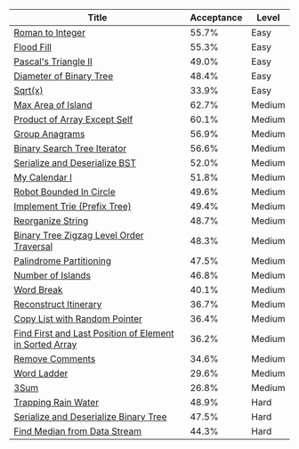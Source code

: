 | Title                                                                                                                                            | Acceptance   | Level   |
|--------------------------------------------------------------------------------------------------------------------------------------------------|--------------|---------|
| [Roman to Integer](https://leetcode.com/problems/roman-to-integer)                                                                               | 55.7%        | Easy    |
| [Flood Fill](https://leetcode.com/problems/flood-fill)                                                                                           | 55.3%        | Easy    |
| [Pascal's Triangle II](https://leetcode.com/problems/pascals-triangle-ii)                                                                        | 49.0%        | Easy    |
| [Diameter of Binary Tree](https://leetcode.com/problems/diameter-of-binary-tree)                                                                 | 48.4%        | Easy    |
| [Sqrt(x)](https://leetcode.com/problems/sqrtx)                                                                                                   | 33.9%        | Easy    |
| [Max Area of Island](https://leetcode.com/problems/max-area-of-island)                                                                           | 62.7%        | Medium  |
| [Product of Array Except Self](https://leetcode.com/problems/product-of-array-except-self)                                                       | 60.1%        | Medium  |
| [Group Anagrams](https://leetcode.com/problems/group-anagrams)                                                                                   | 56.9%        | Medium  |
| [Binary Search Tree Iterator](https://leetcode.com/problems/binary-search-tree-iterator)                                                         | 56.6%        | Medium  |
| [Serialize and Deserialize BST](https://leetcode.com/problems/serialize-and-deserialize-bst)                                                     | 52.0%        | Medium  |
| [My Calendar I](https://leetcode.com/problems/my-calendar-i)                                                                                     | 51.8%        | Medium  |
| [Robot Bounded In Circle](https://leetcode.com/problems/robot-bounded-in-circle)                                                                 | 49.6%        | Medium  |
| [Implement Trie (Prefix Tree)](https://leetcode.com/problems/implement-trie-prefix-tree)                                                         | 49.4%        | Medium  |
| [Reorganize String](https://leetcode.com/problems/reorganize-string)                                                                             | 48.7%        | Medium  |
| [Binary Tree Zigzag Level Order Traversal](https://leetcode.com/problems/binary-tree-zigzag-level-order-traversal)                               | 48.3%        | Medium  |
| [Palindrome Partitioning](https://leetcode.com/problems/palindrome-partitioning)                                                                 | 47.5%        | Medium  |
| [Number of Islands](https://leetcode.com/problems/number-of-islands)                                                                             | 46.8%        | Medium  |
| [Word Break](https://leetcode.com/problems/word-break)                                                                                           | 40.1%        | Medium  |
| [Reconstruct Itinerary](https://leetcode.com/problems/reconstruct-itinerary)                                                                     | 36.7%        | Medium  |
| [Copy List with Random Pointer](https://leetcode.com/problems/copy-list-with-random-pointer)                                                     | 36.4%        | Medium  |
| [Find First and Last Position of Element in Sorted Array](https://leetcode.com/problems/find-first-and-last-position-of-element-in-sorted-array) | 36.2%        | Medium  |
| [Remove Comments](https://leetcode.com/problems/remove-comments)                                                                                 | 34.6%        | Medium  |
| [Word Ladder](https://leetcode.com/problems/word-ladder)                                                                                         | 29.6%        | Medium  |
| [3Sum](https://leetcode.com/problems/3sum)                                                                                                       | 26.8%        | Medium  |
| [Trapping Rain Water](https://leetcode.com/problems/trapping-rain-water)                                                                         | 48.9%        | Hard    |
| [Serialize and Deserialize Binary Tree](https://leetcode.com/problems/serialize-and-deserialize-binary-tree)                                     | 47.5%        | Hard    |
| [Find Median from Data Stream](https://leetcode.com/problems/find-median-from-data-stream)                                                       | 44.3%        | Hard    |